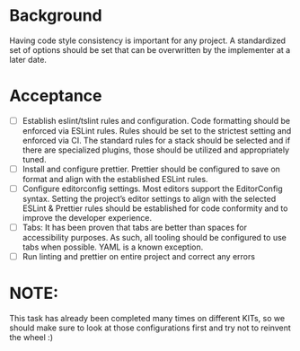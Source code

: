 # Background

Having code style consistency is important for any project. A standardized set of options should be set that can be overwritten by the implementer at a later date.

# Acceptance

- [ ] Establish eslint/tslint rules and configuration. Code formatting should be enforced via ESLint rules. Rules should be set to the strictest setting and enforced via CI. The standard rules for a stack should be selected and if there are specialized plugins, those should be utilized and appropriately tuned.
- [ ] Install and configure prettier. Prettier should be configured to save on format and align with the established ESLint rules.
- [ ] Configure editorconfig settings. Most editors support the EditorConfig syntax. Setting the project’s editor settings to align with the selected ESLint & Prettier rules should be established for code conformity and to improve the developer experience.
- [ ] Tabs: It has been proven that tabs are better than spaces for accessibility purposes. As such, all tooling should be configured to use tabs when possible. YAML is a known exception.
- [ ] Run linting and prettier on entire project and correct any errors

# NOTE:

This task has already been completed many times on different KITs, so we should make sure to look at those configurations first and try not to reinvent the wheel :)
